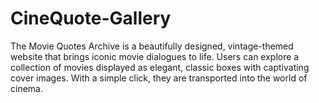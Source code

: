 # CineQuote-Gallery
The Movie Quotes Archive is a beautifully designed, vintage-themed website that brings iconic movie dialogues to life. Users can explore a collection of movies displayed as elegant, classic boxes with captivating cover images. With a simple click, they are transported into the world of cinema.
